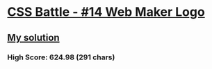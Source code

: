 # [CSS Battle - #14 Web Maker Logo](https://cssbattle.dev/play/14)

## [My solution](https://arpadgbondor.github.io/CSSBattle-14/)

### High Score: 624.98 (291 chars)
